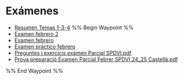 # Exámenes


- [Resumen Temas 1-3-4](../../Teoría/Resúmenes/Resumen%20Temas%201-3-4.md)
%% Begin Waypoint %%
- [Examen febrero 2](./Examen%20febrero%202.md)
- [Examen febrero](./Examen%20febrero.md)
- [Examen práctico febrero](./Examen%20pr%C3%A1ctico%20febrero.md)
- [Preguntes i exercicis exàmen Parcial SPDVI.pdf](./Preguntes%20i%20exercicis%20ex%C3%A0men%20Parcial%20SPDVI.pdf)
- [Prova preparació Examen Parcial Febrer SPDVI 24_25 Castellà.pdf](./Prova%20preparaci%C3%B3%20Examen%20Parcial%20Febrer%20SPDVI%2024_25%20Castell%C3%A0.pdf)

%% End Waypoint %%